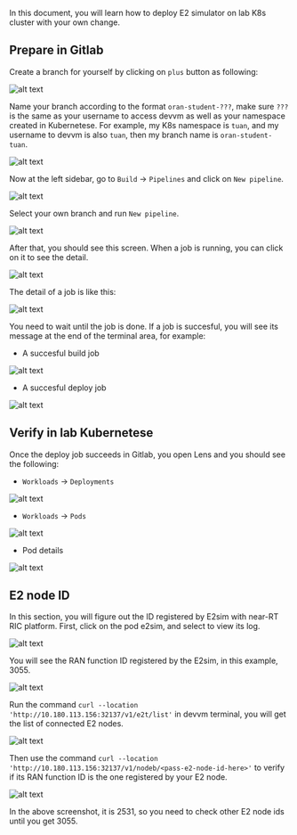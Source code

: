 In this document, you will learn how to deploy E2 simulator on lab K8s cluster with your own change.

## Prepare in Gitlab

Create a branch for yourself by clicking on `plus` button as following:

![alt text](docs/images/create_branch.png)

Name your branch according to the format `oran-student-???`, make sure `???` is the same as your username to access devvm as well as your namespace created in Kubernetese. For example, my K8s namespace is `tuan`, and my username to devvm is also `tuan`, then my branch name is `oran-student-tuan`.

![alt text](docs/images/name_your_branch.png)

Now at the left sidebar, go to `Build` -> `Pipelines` and click on `New pipeline`.

![alt text](docs/images/go_to_pipeline.png)


Select your own branch and run `New pipeline`.

![alt text](docs/images/run_pipeline.png)

After that, you should see this screen. When a job is running, you can click on it to see the detail.

![alt text](docs/images/running_jobs.png)

The detail of a job is like this:

![alt text](docs/images/job_details.png)

You need to wait until the job is done. If a job is succesful, you will see its message at the end of the terminal area, for example:

- A succesful build job

![alt text](docs/images/success_build_job.png)

- A succesful deploy job

![alt text](docs/images/success_deploy_job.png)

## Verify in lab Kubernetese

Once the deploy job succeeds in Gitlab, you open Lens and you should see the following:

- `Workloads` -> `Deployments`

![alt text](docs/images/k8s_deployment.png)

- `Workloads` -> `Pods`

![alt text](docs/images/k8s_pod.png)

- Pod details

![alt text](docs/images/pod_details.png)


## E2 node ID

In this section, you will figure out the ID registered by E2sim with near-RT RIC platform. First, click on the pod e2sim, and select to view its log.

![alt text](docs/images/view_log_e2sim.png)

You will see the RAN function ID registered by the E2sim, in this example, 3055.

![alt text](docs/images/ran_func_id_from_log.png)

Run the command `curl --location 'http://10.180.113.156:32137/v1/e2t/list'` in devvm terminal, you will get the list of connected E2 nodes.

![alt text](docs/images/connected_e2_nodes.png)

Then use the command `curl --location 'http://10.180.113.156:32137/v1/nodeb/<pass-e2-node-id-here>'` to verify if its RAN function ID is the one registered by your E2 node. 

![alt text](docs/images/verify-ran-func-id.png)

In the above screenshot, it is 2531, so you need to check other E2 node ids until you get 3055.